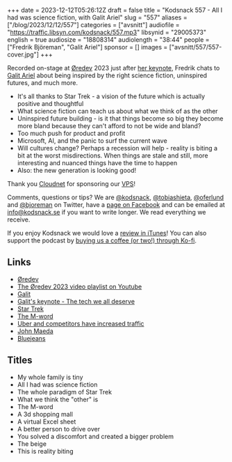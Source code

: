+++
date = 2023-12-12T05:26:12Z
draft = false
title = "Kodsnack 557 - All I had was science fiction, with Galit Ariel"
slug = "557"
aliases = ["/blog/2023/12/12/557"]
categories = ["avsnitt"]
audiofile = "https://traffic.libsyn.com/kodsnack/557.mp3"
libsynid = "29005373"
english = true
audiosize = "18808314"
audiolength = "38:44"
people = ["Fredrik Björeman", "Galit Ariel"]
sponsor = []
images = ["avsnitt/557/557-cover.jpg"]
+++

Recorded on-stage at [Øredev](https://oredev.org/) 2023 just after [her keynote](https://www.youtube.com/watch?v=2mFnFlYQDZg&list=PLOUKmSqExtAH0k42evc9j3fiqfgHu00Cf&index=35), Fredrik chats to [Galit Ariel](https://galitariel.com/) about being inspired by the right science fiction, uninspired futures, and much more.

* It's all thanks to Star Trek - a vision of the future which is actually positive and thoughtful
* What science fiction can teach us about what we think of as the other
* Uninspired future building - is it that things become so big they become more bland because they can't afford to not be wide and bland?
* Too much push for product and profit
* Microsoft, AI, and the panic to surf the current wave
* Will cultures change? Perhaps a recession will help - reality is biting a bit at the worst misdirections. When things are stale and still, more interesting and nuanced things have the time to happen
* Also: the new generation is looking good!

Thank you [Cloudnet](http://www.cloudnet.se) for sponsoring our [VPS](http://en.wikipedia.org/wiki/Virtual_private_server)!

Comments, questions or tips? We are [@kodsnack](https://www.twitter.com/kodsnack), [@tobiashieta](https://www.twitter.com/tobiashieta), [@oferlund](https://twitter.com/oferlund) and [@bjoreman](https://www.twitter.com/bjoreman) on Twitter, have a [page on Facebook](https://www.facebook.com/kodsnack) and can be emailed at [info@kodsnack.se](mailto:info@kodsnack.se) if you want to write longer. We read everything we receive.

If you enjoy Kodsnack we would love a [review in iTunes](http://itunes.apple.com/se/podcast/kodsnack/id561631498?l=en)! You can also support the podcast by <a href="https://ko-fi.com/kodsnack" rel="payment">buying us a coffee (or two!) through Ko-fi</a>.

## Links ##
* [Øredev](https://oredev.org/)
* [The Øredev 2023 video playlist on Youtube](https://www.youtube.com/playlist?list=PLOUKmSqExtAF6tWa1TBElW4m5q1_-Pit3)
* [Galit](https://galitariel.com/)
* [Galit's keynote - The tech we all deserve](https://www.youtube.com/watch?v=2mFnFlYQDZg&list=PLOUKmSqExtAH0k42evc9j3fiqfgHu00Cf&index=35)
* [Star Trek](https://en.wikipedia.org/wiki/Star_Trek)
* [The M-word](https://en.wikipedia.org/wiki/Metaverse)
* [Uber and competitors have increased traffic](https://360info.org/uber-might-not-be-the-traffic-buster-youd-expect/)
* [John Maeda](https://devblogs.microsoft.com/semantic-kernel/author/johnmaeda/)
* [Bluejeans](https://en.wikipedia.org/wiki/BlueJeans)

## Titles ##
* My whole family is tiny
* All I had was science fiction
* The whole paradigm of Star Trek
* What we think the "other" is
* The M-word
* A 3d shopping mall
* A virtual Excel sheet
* A better person to drive over
* You solved a discomfort and created a bigger problem
* The beige
* This is reality biting